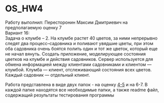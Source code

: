 # OS_HW4
Работу выполнил: Пересторонин Максим Дмитриевич на предполагаемую оценку 7<br>
Вариант 16:<br>
Задача о клумбе – 2. На клумбе растет 40 цветов, за ними непрерывно следят два процесс–садовника и поливают увядшие цветы,
при этом оба садовника очень боятся полить один и тот же цветок, который еще не начал вянуть. Создать приложение, моделирующее состояния цветков на клумбе и действия садовников. Сервер используется для обмена информацией между клиентами садовниками и клиентом — клумбой. Клумба — клиент, отслеживающий состояния всех цветов. Каждый садовник — отдельный клиент.

Работа представлена в виде двух папок - на оценку [4-5](https://github.com/mperestoronin/OS_HW4/tree/main/for_4-5_grade) и на 6-7. В каждой папке находятся все необходимые папки, а также readme файл, содержащий результаты тестирования программы

